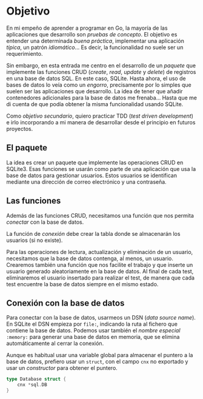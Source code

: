 # Objetivo

En mi empeño de aprender a programar en Go, la mayoría de las aplicaciones que desarrollo son *pruebas de concepto*. El objetivo es entender una determinada *buena práctica*, implementar una aplicación *típica*, un patrón *idiomático*...
Es decir, la funcionalidad no suele ser un requerimiento.

Sin embargo, en esta entrada me centro en el desarrollo de un *paquete* que implemente las funciones CRUD (*create*, *read*, *update* y *delete*) de registros en una base de datos SQL. En este caso, SQLite.
Hasta ahora, el uso de bases de datos lo veía como un *engorro*, precisamente por lo simples que suelen ser las aplicaciones que desarrollo. La idea de tener que añadir contenedores adicionales para la base de datos me frenaba...
Hasta que me di cuenta de que podía obtener la misma funcionalidad usando SQLite.

Como *objetivo secundario*, quiero practicar TDD (*test driven development*) e irlo incorporando a mi manera de desarrollar desde el principio en futuros proyectos.

## El paquete

La idea es crear un paquete que implemente las operaciones CRUD en SQLite3.
Esas funciones se usarán como parte de una aplicación que usa la base de datos para gestionar usuarios.
Estos usuarios se identifican mediante una dirección de correo electrónico y una contraseña.

## Las funciones

Además de las funciones CRUD, necesitamos una función que nos permita *conectar* con la base de datos.

La función de *conexión* debe crear la tabla donde se almacenarán los usuarios (si no existe).

Para las operaciones de lectura, actualización y eliminación de un usuario, necesitamos que la base de datos contenga, al menos, un usuario.
Crearemos también una función que nos facilite el trabajo y que inserte un usuario generado aleatoriamente en la base de datos.
Al final de cada test, eliminaremos el usuario insertado para realizar el test, de manera que cada test encuentre la base de datos siempre en el mismo estado.

## Conexión con la base de datos

Para conectar con la base de datos, usarmeos un DSN (*data source name*). En SQLite el DSN empieza por `file:`, indicando la ruta al fichero que contiene la base de datos.
Podemos usar también el *nombre especial* `:memory:` para generar una base de datos en memoria, que se elimina automáticamente al cerrar la conexión.

Aunque es habitual usar una variable global para almacenar el puntero a la base de datos, prefiero usar un `struct`, con el campo `cnx` no exportado y usar un *constructor* para obtener el puntero.

```go
type Database struct {
    cnx *sql.DB
}
```
